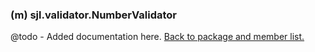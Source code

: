 ### (m) sjl.validator.NumberValidator
@todo - Added documentation here.
[Back to package and member list.](#packages-and-members)
